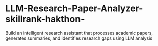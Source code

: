 # LLM-Research-Paper-Analyzer-skillrank-hakthon-
Build an intelligent research assistant that processes academic papers, generates summaries, and identifies  research gaps using LLM analysis
